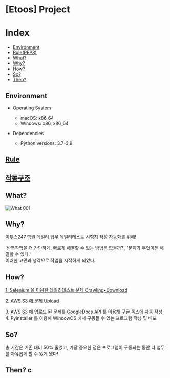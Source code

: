 # [Etoos] Project

# Index
- [Environment](https://github.com/JAY-Winter/Ultimate-Python#environment)
- [Rule(PEP8)](https://github.com/JAY-Winter/Ultimate-Python#rule)
- [What?](https://github.com/JAY-Winter/Ultimate-Python#what)
- [Why?](https://github.com/JAY-Winter/Ultimate-Python#why)
- [How?](https://github.com/JAY-Winter/Ultimate-Python#how)
- [So?](https://github.com/JAY-Winter/Ultimate-Python#so)
- [Then?](https://github.com/JAY-Winter/Ultimate-Python#then)


## **Environment**

- Operating System
    - macOS: x86_64
    - Windows: x86, x86_64

- Dependencies
    - Python versions: 3.7-3.9
##

##  **[Rule](https://s3.ap-northeast-2.amazonaws.com/jaywinter.github/Rule.pdf)**

##  **[작동구조](https://s3.ap-northeast-2.amazonaws.com/jaywinter.github/Def_List.pdf)**

## **What?**

![What 001](https://user-images.githubusercontent.com/81538994/145347757-b85e918a-8ea4-4deb-bb11-bdbc7e3543b2.jpeg)

## **Why?** 
이투스247 학원 데일리 업무 데일리테스트 시험지 작성 자동화를 위해!
<p>
<p>
'반복작업을 더 간단하게, 빠르게 해결할 수 있는 방법은 없을까?', '문제가 무엇이든 해결할 수 있다.' 
<br>
이러한 고민과 생각으로 작업을 시작하게 되었다. 

## **How?** 
<p>

[1. Selenium 을 이용한 데일리테스트 문제 Crawling•Download](https://velog.io/@jaythomas/ETOOS-Selenium-%EA%B3%BC-%ED%95%A8%EA%BB%98%EB%9D%BC%EB%A9%B4)
<br>

[2. AWS S3 에 문제 Upload](https://velog.io/@jaythomas/ETOOS-Selenium-AWS-%EC%9C%BC%EB%A1%9C-%EC%9D%BC-%EC%95%88%ED%95%98%EA%B8%B0-%EB%A7%88%EB%AC%B4%EB%A6%AC)
<br>

[3. AWS S3 에 업로드 된 문제를 GoogleDocs API 를 이용해 구글 독스에 자동 작성](https://velog.io/@jaythomas/Google-API-Google-Docs-API-%EB%A1%9C-%EB%AC%B8%EC%84%9C-%EC%9E%91%EC%84%B1%ED%95%98%EA%B8%B0)
<br>
4. Pyinstaller 를 이용해 WindowOS 에서 구동될 수 있는 프로그램 작성 및 배포
<p>

## **So?** 

총 시간은 기존 대비 50% 줄었고, 가장 중요한 점은 프로그램이 구동되는 동안 타 업무를 자유롭게 할 수 있게 됐다!

## **Then?** c
